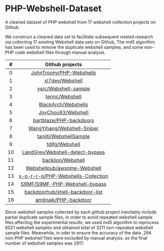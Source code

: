 # PHP-Webshell-Dataset
A cleaned dataset of PHP webshell from 17 webshell collection projects on Github.

We construct a cleaned data set to facilitate subsequent related research via collecting 17 existing Webshell data sets on Github, The md5 algorithm has been used to remove the duplicate webshell samples, and some non-PHP code webshell files through manual analysis.

|  #   |                       Github projects                        |
| :--: | :----------------------------------------------------------: |
|  0   | [JohnTroony/PHP-Webshells](https://github.com/JohnTroony/php-webshells) |
|  1   |    [xl7dev/Webshell](https://github.com/xl7dev/Webshell)     |
|  2   | [ysrc/Webshell-sample](https://github.com/ysrc/Webshell-sample) |
|  3   |     [tennc/Webshell](https://github.com/tennc/Webshell)      |
|  4   | [BlackArch/Webshells](https://github.com/BlackArch/Webshells) |
|  5   | [JoyChou93/Webshell](https://github.com/JoyChou93/Webshell)  |
|  6   | [bartblaze/PHP-backdoors](https://github.com/bartblaze/PHP-backdoors) |
|  7   | [WangYihang/Webshell-Sniper](https://github.com/WangYihang/Webshell-Sniper) |
|  8   | [tanjiti/WebshellSample](https://github.com/tanjiti/WebshellSample) |
|  9   |     [tdifg/Webshell](https://github.com/tdifg/Webshell)      |
|  10  | [LandGrey/Webshell-detect-bypass](https://github.com/LandGrey/Webshell-detect-bypass) |
|  11  |  [backlion/Webshell](https://github.com/backlion/Webshell)   |
|  12  | [Webshellpub/awsome-Webshell](https://github.com/Webshellpub/awsome-Webshell) |
|  13  | [x-o-r-r-o/PHP-Webshells-Collection](https://github.com/x-o-r-r-o/PHP-Webshells-Collection) |
|  14  | [S9MF/S9MF-PHP-Webshell-bypass](https://github.com/S9MF/S9MF-PHP-Webshell-bypass) |
|  15  | [backdoorhub/shell-backdoor-list](https://github.com/backdoorhub/shell-backdoor-list) |
|  16  | [amitnaik/PHP-backdoor](https://github.com/amitnaik/PHP-backdoor) |

Since webshell samples collected by each github project inevitably include partial duplicate sample files, in order to avoid repeated webshell sample files affecting the experimental results, we used md5 algorithm to reprocess 6021 webshell samples and obtained total of 3211 non-repeated webshell sample files. Meanwhile, in oder to ensure the accuracy of the data ,294 non-PHP webshell files were excluded by manual analysis, so the final number of webshell samples was 2917.
